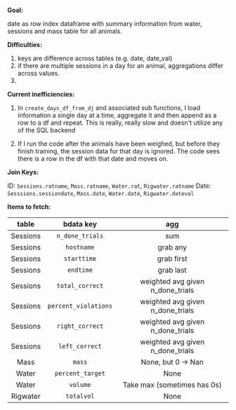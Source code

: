 **Goal:** 

date as row index dataframe with summary information from water, sessions and mass table for all animals.

**Difficulties:**
1. keys are difference across tables (e.g. date, date_val)
2. if there are multiple sessions in a day for an animal, aggregations differ across values.
3.

**Current inefficiencies:**
1. In `create_days_df_from_dj` and associated sub functions, I load information a single day at a time, aggregate it and then append as a row to a df and repeat. This is really, really slow and doesn't utilize any of the SQL backend

2. If I run the code after the animals have been weighed, but before they finish training, the session data for that day is ignored. The code sees there is a row in the df with that date and moves on.


**Join Keys:**

ID: `Sessions.ratname`, `Mass.ratname`, `Water.rat`, `Rigwater.ratname`
Date: `Sesssions.sessiondate`, `Mass.date`, `Water.date`, `Rigwater.dateval`


**Items to fetch:**

| **table** |     **bdata key**    |              **agg**              |
|:---------:|:--------------------:|:---------------------------------:|
|  Sessions |    `n_done_trials`   |                sum                |
|  Sessions |      `hostname`      |              grab any             |
|  Sessions |      `starttime`     |             grab first            |
|  Sessions |       `endtime`      |             grab last             |
|  Sessions |    `total_correct`   | weighted avg given  n_done_trials |
|  Sessions | `percent_violations` | weighted avg given  n_done_trials |
|  Sessions |    `right_correct`   | weighted avg given  n_done_trials |
|  Sessions |    `left_correct`    | weighted avg given  n_done_trials |
|    Mass   |        `mass`        |         None, but 0 -> Nan        |
|   Water   |   `percent_target`   |                None               |
|   Water   |       `volume`       |    Take max  (sometimes has 0s)   |
|  Rigwater |      `totalvol`      |                None               |